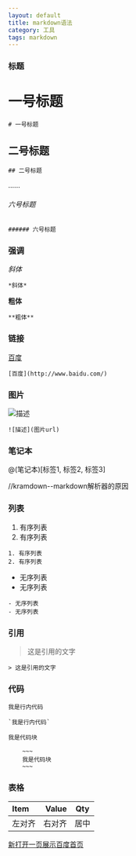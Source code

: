 ```yaml
---
layout: default
title: markdown语法
category: 工具
tags: markdown
---
```


### 标题

# 一号标题

~~~
# 一号标题
~~~

## 二号标题

~~~
## 二号标题
~~~

......

###### 六号标题

~~~
###### 六号标题
~~~

### 强调

*斜体*

~~~
*斜体*
~~~

**粗体**

~~~
**粗体**
~~~

### 链接

[百度](http://www.baidu.com/)

~~~
[百度](http://www.baidu.com/)
~~~

### 图片

![描述](http://i2.tietuku.com/e7576785ca2d37b1.jpg)

~~~
![描述](图片url)
~~~

### 笔记本

@(笔记本)[标签1, 标签2, 标签3]

//kramdown--markdown解析器的原因

### 列表

1. 有序列表
2. 有序列表

~~~
1. 有序列表
2. 有序列表
~~~

- 无序列表
- 无序列表

~~~
- 无序列表
- 无序列表
~~~

### 引用

> 这是引用的文字

~~~
> 这是引用的文字
~~~

### 代码

`我是行内代码`

~~~
`我是行内代码`
~~~

~~~
我是代码块
~~~

~~~
	~~~
	我是代码块
	~~~
~~~

### 表格

|Item|Value|Qty|
|:---------|---------:|:----:|
|左对齐|右对齐|居中|

<a href="http://www.baidu.com/" target="_blank">新打开一页展示百度首页</a>